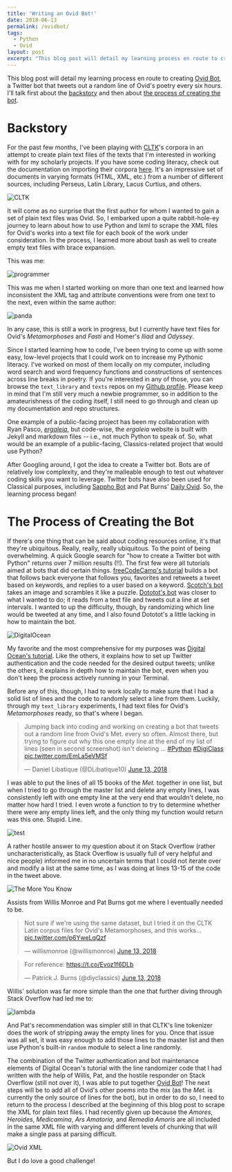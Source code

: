 ```yaml
---
title: 'Writing an Ovid Bot!'
date: 2018-06-13
permalink: /ovidbot/
tags:
  - Python
  - Ovid
layout: post
excerpt: "This blog post will detail my learning process en route to creating Ovid Bot, a Twitter bot that tweets out a random line of Ovid's poetry every six hours..."
---
```


This blog post will detail my learning process en route to creating [Ovid Bot](https://twitter.com/ovid_bot), a Twitter bot that tweets out a random line of Ovid's poetry every six hours. I'll talk first about the [backstory](#backstory) and then about [the process of creating the bot](#process).

# <a name="backstory">Backstory</a>

For the past few months, I've been playing with [CLTK](http://cltk.org)'s corpora in an attempt to create plain text files of the texts that I'm interested in working with for my scholarly projects. If you have some coding literacy, check out the documentation on importing their corpora [here](http://docs.cltk.org/en/latest/importing_corpora.html). It's an impressive set of documents in varying formats (HTML, XML, etc.) from a number of different sources, including Perseus, Latin Library, Lacus Curtius, and others.

![CLTK](../images/ovidbot_images/cltk.png)

It will come as no surprise that the first author for whom I wanted to gain a set of plain text files was Ovid. So, I embarked upon a quite rabbit-hole-ey journey to learn about how to use Python and lxml to scrape the XML files for Ovid's works into a text file for each book of the work under consideration. In the process, I learned more about bash as well to create empty text files with brace expansion.

This was me:

![programmer](https://media.giphy.com/media/p4NLw3I4U0idi/giphy.gif)

This was me when I started working on more than one text and learned how inconsistent the XML tag and attribute conventions were from one text to the next, even within the same author:

![panda](https://media.giphy.com/media/7p3e2WCM0VEnm/giphy.gif)

In any case, this is still a work in progress, but I currently have text files for Ovid's *Metamorphoses* and *Fasti* and Homer's *Iliad* and *Odyssey*.

Since I started learning how to code, I've been trying to come up with some easy, low-level projects that I could work on to increase my Pythonic literacy. I've worked on most of them locally on my computer, including word search and word frequency functions and constructions of sentences across line breaks in poetry. If you're interested in any of those, you can browse the `text_library` and `texts` repos on my [Github profile](https://github.com/dlibatique/). Please keep in mind that I'm still very much a newbie programmer, so in addition to the amateurishness of the coding itself, I still need to go through and clean up my documentation and repo structures.

One example of a public-facing project has been my collaboration with Ryan Pasco, [*ergaleia*](https;//ergaleia.github.io), but code-wise, the *ergaleia* website is built with Jekyll and markdown files -- i.e., not much Python to speak of. So, what would be an example of a public-facing, Classics-related project that would use Python?

After Googling around, I got the idea to create a Twitter bot. Bots are of relatively low complexity, and they're malleable enough to test out whatever coding skills you want to leverage. Twitter bots have also been used for Classical purposes, including [Sappho Bot](https://twitter.com/sapphobot) and Pat Burns' [Daily Ovid](https://twitter.com/dailyovid). So, the learning process began!

# <a name="process">The Process of Creating the Bot</a>

If there's one thing that can be said about coding resources online, it's that they're ubiquitous. Really, really, really ubiquitous. To the point of being overwhelming. A quick Google search for "how to create a Twitter bot with Python" returns over 7 million results (!!). The first few were all tutorials aimed at bots that did certain things. [freeCodeCamp's tutorial](https://medium.freecodecamp.org/creating-a-twitter-bot-in-python-with-tweepy-ac524157a607) builds a bot that follows back everyone that follows you, favorites and retweets a tweet based on keywords, and replies to a user based on a keyword. [Scotch's bot](https://scotch.io/tutorials/build-a-tweet-bot-with-python) takes an image and scrambles it like a puzzle. [Dototot's bot](https://dototot.com/how-to-write-a-twitter-bot-with-python-and-tweepy/) was closer to what I wanted to do; it reads from a text file and tweets out a line at set intervals. I wanted to up the difficulty, though, by randomizing which line would be tweeted at any time, and I also found Dototot's a little lacking in how to maintain the bot.

![DigitalOcean](../images/ovidbot_images/digitalocean.png)

My favorite and the most comprehensive for my purposes was [Digital Ocean's tutorial](https://www.digitalocean.com/community/tutorials/how-to-create-a-twitterbot-with-python-3-and-the-tweepy-library). Like the others, it explains how to set up  Twitter authentication and the code needed for the desired output tweets; unlike the others, it explains in depth how to maintain the bot, even when you don't keep the process actively running in your Terminal.

Before any of this, though, I had to work locally to make sure that I had a solid list of lines and the code to randomly select a line from them. Luckily, through my `text_library` experiments, I had text files for Ovid's *Metamorphoses* ready, so that's where I began.

<blockquote class="twitter-tweet" data-lang="en"><p lang="en" dir="ltr">Jumping back into coding and working on creating a bot that tweets out a random line from Ovid&#39;s Met. every so often. Almost there, but trying to figure out why this one empty line at the end of my list of lines (seen in second screenshot) isn&#39;t deleting ... <a href="https://twitter.com/hashtag/Python?src=hash&amp;ref_src=twsrc%5Etfw">#Python</a> <a href="https://twitter.com/hashtag/DigiClass?src=hash&amp;ref_src=twsrc%5Etfw">#DigiClass</a> <a href="https://t.co/EmLa5eVMSf">pic.twitter.com/EmLa5eVMSf</a></p>&mdash; Daniel Libatique (@DLibatique10) <a href="https://twitter.com/DLibatique10/status/1006963354282479617?ref_src=twsrc%5Etfw">June 13, 2018</a></blockquote> <script async src="https://platform.twitter.com/widgets.js" charset="utf-8"></script>

I was able to put the lines of all 15 books of the *Met.* together in one list, but when I tried to go through the master list and delete any empty lines, I was consistently left with one empty line at the very end that wouldn't delete, no matter how hard I tried. I even wrote a function to try to determine whether there were any empty lines left, and the only thing my function would return was this one. Stupid. Line.

![test](../images/ovidbot_images/test_for_empty.png)

A rather hostile answer to my question about it on Stack Overflow (rather uncharacteristically, as Stack Overflow is usually full of very helpful and nice people) informed me in no uncertain terms that I could not iterate over and modify a list at the same time, as I was doing at lines 13-15 of the code in the tweet above.

![The More You Know](https://media2.giphy.com/media/3og0IMJcSI8p6hYQXS/giphy.gif)

Assists from Willis Monroe and Pat Burns got me where I eventually needed to be.

<blockquote class="twitter-tweet" data-conversation="none" data-lang="en"><p lang="en" dir="ltr">Not sure if we&#39;re using the same dataset, but I tried it on the CLTK Latin corpus files for Ovid&#39;s Metamorphoses, and this works... <a href="https://t.co/p6YweLqQzf">pic.twitter.com/p6YweLqQzf</a></p>&mdash; willismonroe (@willismonroe) <a href="https://twitter.com/willismonroe/status/1006981858414899200?ref_src=twsrc%5Etfw">June 13, 2018</a></blockquote> <script async src="https://platform.twitter.com/widgets.js" charset="utf-8"></script>

<blockquote class="twitter-tweet" data-lang="en"><p lang="en" dir="ltr">For reference: <a href="https://t.co/Evoz1f6DLb">https://t.co/Evoz1f6DLb</a></p>&mdash; Patrick J. Burns (@diyclassics) <a href="https://twitter.com/diyclassics/status/1006992572923961344?ref_src=twsrc%5Etfw">June 13, 2018</a></blockquote> <script async src="https://platform.twitter.com/widgets.js" charset="utf-8"></script>

Willis' solution was far more simple than the one that further diving through Stack Overflow had led me to:

![lambda](../images/ovidbot_images/lambda.png)

And Pat's recommendation was simpler still in that CLTK's line tokenizer does the work of stripping away the empty lines for you. Once that issue was all set, it was easy enough to add those lines to the master list and then use Python's built-in `random` module to select a line randomly.

The combination of the Twitter authentication and bot maintenance elements of Digital Ocean's tutorial with the line randomizer code that I had written with the help of Willis, Pat, and the hostile responder on Stack Overflow (still not over it), I was able to put together [Ovid Bot](https://twitter.com/ovid_bot)! The next steps will be to add all of Ovid's other poems into the mix (as the *Met.* is currently the only source of lines for the bot), but in order to do so, I need to return to the process I described at the beginning of this blog post to scrape the XML for plain text files. I had recently given up because the *Amores*, *Heroides*, *Medicamina*, *Ars Amatoria*, and *Remedia Amoris* are all included in the same XML file with varying and different levels of chunking that will make a single pass at parsing difficult.

![Ovid XML](../images/ovidbot_images/ovid_xml.png)

But I do love a good challenge!
